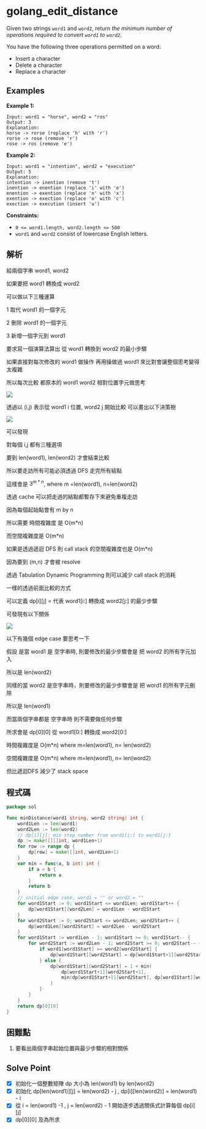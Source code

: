 # golang_edit_distance

Given two strings `word1` and `word2`, return *the minimum number of operations required to convert `word1` to `word2`*.

You have the following three operations permitted on a word:

- Insert a character
- Delete a character
- Replace a character

## Examples

**Example 1:**

```
Input: word1 = "horse", word2 = "ros"
Output: 3
Explanation:
horse -> rorse (replace 'h' with 'r')
rorse -> rose (remove 'r')
rose -> ros (remove 'e')

```

**Example 2:**

```
Input: word1 = "intention", word2 = "execution"
Output: 5
Explanation:
intention -> inention (remove 't')
inention -> enention (replace 'i' with 'e')
enention -> exention (replace 'n' with 'x')
exention -> exection (replace 'n' with 'c')
exection -> execution (insert 'u')

```

**Constraints:**

- `0 <= word1.length, word2.length <= 500`
- `word1` and `word2` consist of lowercase English letters.

## 解析

給兩個字串 word1, word2

如果要把 word1 轉換成 word2

可以做以下三種運算

1 取代 word1 的一個字元

2 刪除 word1 的一個字元

3 新增一個字元到 word1

要求寫一個演算法算出 從 word1 轉換到 word2 的最小步驟

如果直接對每次修改的 word1 做操作 再用操做過 word1 來比對會讓整個思考變得太複雜

所以每次比較 都原本的 word1 word2 相對位置字元做思考

![](https://i.imgur.com/sXLyww2.png)

透過以 (i,j) 表示從 word1 i 位置, word2 j 開始比較 可以畫出以下決策樹

 

![](https://i.imgur.com/ZUGiwx8.png)

可以發現

對每個 i,j 都有三種選項

要到 len(word1), len(word2) 才會結束比較

所以要走訪所有可能必須透過 DFS 走完所有結點

這樣會是 $3^{m*n}$, where m =len(word1), n=len(word2)

透過 cache 可以把走過的結點都暫存下來避免重複走訪

因為每個起始點會有 m by n

所以需要 時間複雜度 是 O(m*n)

而空間複雜度是 O(m*n)

如果是透過遞迴 DFS 則 call stack 的空間複雜度也是 O(m*n)

因為要到 (m,n) 才會被 resolve

透過  Tabulation Dynamic Programming 則可以減少 call stack 的消耗

一樣的透過前面比較的方式

可以定義 dp[i][j] = 代表 word1[i:] 轉換成 word2[j:] 的最少步驟

可發現有以下關係

 
![](https://i.imgur.com/ccKSrEi.png)

以下有幾個 edge case 要思考一下

假設 是當 word1 是 空字串時, 則要修改的最少步驟會是 把 word2 的所有字元加入

所以是 len(word2)

同樣的當 word2 是空字串時，則要修改的最少步驟會是 把 word1 的所有字元刪除

所以是 len(word1)

而當兩個字串都是 空字串時 則不需要做任何步驟

所求會是 dp[0][0] 從 word1[0:] 轉換成 word2[0:]

時間複雜度是 O(m*n) where m=len(word1), n= len(word2)

空間複雜度是 O(m*n) where m=len(word1), n= len(word2)

 但比遞迴DFS 減少了 stack space

## 程式碼
```go
package sol

func minDistance(word1 string, word2 string) int {
	word1Len := len(word1)
	word2Len := len(word2)
	// dp[i][j]: min step number from word1[i:] to word2[j:]
	dp := make([][]int, word1Len+1)
	for row := range dp {
		dp[row] = make([]int, word2Len+1)
	}
	var min = func(a, b int) int {
		if a < b {
			return a
		}
		return b
	}
	// initial edge case, word1 = "" or word2 = ""
	for word1Start := 0; word1Start <= word1Len; word1Start++ {
		dp[word1Start][word2Len] = word1Len - word1Start
	}
	for word2Start := 0; word2Start <= word2Len; word2Start++ {
		dp[word1Len][word2Start] = word2Len - word2Start
	}
	for word1Start := word1Len - 1; word1Start >= 0; word1Start-- {
		for word2Start := word2Len - 1; word2Start >= 0; word2Start-- {
			if word1[word1Start] == word2[word2Start] {
				dp[word1Start][word2Start] = dp[word1Start+1][word2Start+1]
			} else {
				dp[word1Start][word2Start] = 1 + min(
					dp[word1Start+1][word2Start+1],
					min(dp[word1Start+1][word2Start], dp[word1Start][word2Start+1]),
				)
			}
		}
	}
	return dp[0][0]
}

```
## 困難點

1. 要看出兩個字串起始位置與最少步驟的相對關係

## Solve Point

- [x]  初始化一個整數矩陣 dp 大小為 len(word1) by len(word2)
- [x]  初始化 dp[len(word1)][j] = len(word2) - j , dp[i][len(word2)] = len(word1) - i
- [x]  從 i = len(word1) -1 , j = len(word2) - 1 開始逐步透過關係式計算每個 dp[i][j]
- [x]  dp[0][0] 及為所求